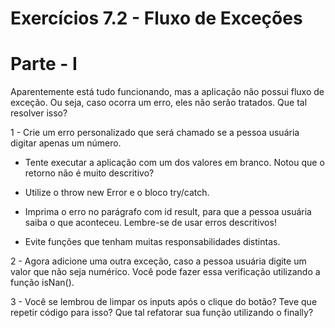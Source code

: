 # Exercícios 7.2 - Fluxo de Exceções

# Parte - I

Aparentemente está tudo funcionando, mas a aplicação não possui fluxo de exceção. Ou seja, caso ocorra um erro, eles não serão tratados. Que tal resolver isso?

1 - Crie um erro personalizado que será chamado se a pessoa usuária digitar apenas um número.

* Tente executar a aplicação com um dos valores em branco. Notou que o retorno não é muito descritivo?

* Utilize o throw new Error e o bloco try/catch.

* Imprima o erro no parágrafo com id result, para que a pessoa usuária saiba o que aconteceu. Lembre-se de usar erros descritivos!

* Evite funções que tenham muitas responsabilidades distintas.

2 - Agora adicione uma outra exceção, caso a pessoa usuária digite um valor que não seja numérico.
Você pode fazer essa verificação utilizando a função isNan().

3 - Você se lembrou de limpar os inputs após o clique do botão? Teve que repetir código para isso? Que tal refatorar sua função utilizando o finally?